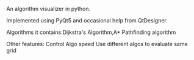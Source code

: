 An algorithm visualizer in python.

Implemented using PyQt5 and occasional help from QtDesigner.

Algorithms it contains:Dijkstra's Algorithm,A* Pathfinding algorithm

Other features:
Control Algo speed
Use different algos to evaluate same grid

